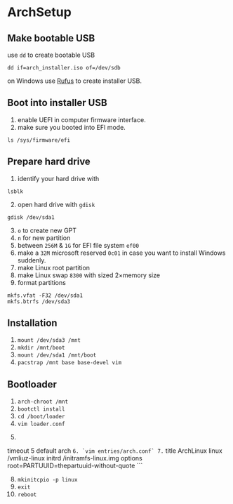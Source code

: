 # ArchSetup

## Make bootable USB

use `dd` to create bootable USB

```
dd if=arch_installer.iso of=/dev/sdb 
```
on Windows use [Rufus](https://rufus.akeo.ie) to create installer USB.

## Boot into installer USB

1. enable UEFI in computer firmware interface.
2. make sure you booted into EFI mode.
```
ls /sys/firmware/efi
```

## Prepare hard drive

1. identify your hard drive with
```
lsblk
```
2. open hard drive with `gdisk`
```
gdisk /dev/sda1
```
3. `o` to create new GPT
4. `n` for new partition
5. between `256M` & `1G` for EFI file system `ef00`
6. make a `32M` microsoft reserved `0c01` in case you want to install Windows suddenly.
7. make Linux root partition
8. make Linux swap `8300` with sized 2×memory size
9. format partitions
```
mkfs.vfat -F32 /dev/sda1
mkfs.btrfs /dev/sda3
```

## Installation

1. `mount /dev/sda3 /mnt`
2. `mkdir /mnt/boot`
3. `mount /dev/sda1 /mnt/boot`
4. `pacstrap /mnt base base-devel vim`

## Bootloader

1. `arch-chroot /mnt`
2. `bootctl install`
3. `cd /boot/loader`
4. `vim loader.conf`
5. ```
timeout 5
default arch
    ```
6. `vim entries/arch.conf`
7. ```
title ArchLinux
linux /vmliuz-linux
initrd /initramfs-linux.img
options root=PARTUUID=thepartuuid-without-quote
    ```

8. `mkinitcpio -p linux`
9. `exit`
9. `reboot`
